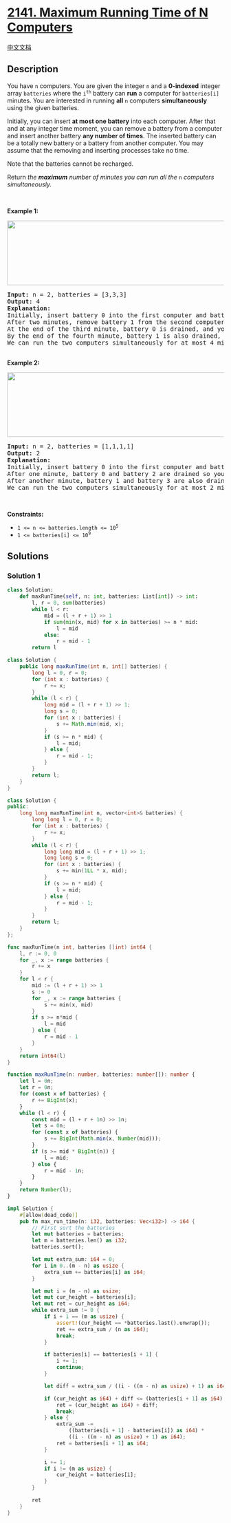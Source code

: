 # [2141. Maximum Running Time of N Computers](https://leetcode.com/problems/maximum-running-time-of-n-computers)

[中文文档](/solution/2100-2199/2141.Maximum%20Running%20Time%20of%20N%20Computers/README.md)

<!-- tags:Greedy,Array,Binary Search,Sorting -->

## Description

<p>You have <code>n</code> computers. You are given the integer <code>n</code> and a <strong>0-indexed</strong> integer array <code>batteries</code> where the <code>i<sup>th</sup></code> battery can <strong>run</strong> a computer for <code>batteries[i]</code> minutes. You are interested in running <strong>all</strong> <code>n</code> computers <strong>simultaneously</strong> using the given batteries.</p>

<p>Initially, you can insert <strong>at most one battery</strong> into each computer. After that and at any integer time moment, you can remove a battery from a computer and insert another battery <strong>any number of times</strong>. The inserted battery can be a totally new battery or a battery from another computer. You may assume that the removing and inserting processes take no time.</p>

<p>Note that the batteries cannot be recharged.</p>

<p>Return <em>the <strong>maximum</strong> number of minutes you can run all the </em><code>n</code><em> computers simultaneously.</em></p>

<p>&nbsp;</p>
<p><strong class="example">Example 1:</strong></p>
<img alt="" src="https://fastly.jsdelivr.net/gh/doocs/leetcode@main/solution/2100-2199/2141.Maximum%20Running%20Time%20of%20N%20Computers/images/example1-fit.png" style="width: 762px; height: 150px;" />
<pre>
<strong>Input:</strong> n = 2, batteries = [3,3,3]
<strong>Output:</strong> 4
<strong>Explanation:</strong> 
Initially, insert battery 0 into the first computer and battery 1 into the second computer.
After two minutes, remove battery 1 from the second computer and insert battery 2 instead. Note that battery 1 can still run for one minute.
At the end of the third minute, battery 0 is drained, and you need to remove it from the first computer and insert battery 1 instead.
By the end of the fourth minute, battery 1 is also drained, and the first computer is no longer running.
We can run the two computers simultaneously for at most 4 minutes, so we return 4.

</pre>

<p><strong class="example">Example 2:</strong></p>
<img alt="" src="https://fastly.jsdelivr.net/gh/doocs/leetcode@main/solution/2100-2199/2141.Maximum%20Running%20Time%20of%20N%20Computers/images/example2.png" style="width: 629px; height: 150px;" />
<pre>
<strong>Input:</strong> n = 2, batteries = [1,1,1,1]
<strong>Output:</strong> 2
<strong>Explanation:</strong> 
Initially, insert battery 0 into the first computer and battery 2 into the second computer. 
After one minute, battery 0 and battery 2 are drained so you need to remove them and insert battery 1 into the first computer and battery 3 into the second computer. 
After another minute, battery 1 and battery 3 are also drained so the first and second computers are no longer running.
We can run the two computers simultaneously for at most 2 minutes, so we return 2.
</pre>

<p>&nbsp;</p>
<p><strong>Constraints:</strong></p>

<ul>
	<li><code>1 &lt;= n &lt;= batteries.length &lt;= 10<sup>5</sup></code></li>
	<li><code>1 &lt;= batteries[i] &lt;= 10<sup>9</sup></code></li>
</ul>

## Solutions

### Solution 1

<!-- tabs:start -->

```python
class Solution:
    def maxRunTime(self, n: int, batteries: List[int]) -> int:
        l, r = 0, sum(batteries)
        while l < r:
            mid = (l + r + 1) >> 1
            if sum(min(x, mid) for x in batteries) >= n * mid:
                l = mid
            else:
                r = mid - 1
        return l
```

```java
class Solution {
    public long maxRunTime(int n, int[] batteries) {
        long l = 0, r = 0;
        for (int x : batteries) {
            r += x;
        }
        while (l < r) {
            long mid = (l + r + 1) >> 1;
            long s = 0;
            for (int x : batteries) {
                s += Math.min(mid, x);
            }
            if (s >= n * mid) {
                l = mid;
            } else {
                r = mid - 1;
            }
        }
        return l;
    }
}
```

```cpp
class Solution {
public:
    long long maxRunTime(int n, vector<int>& batteries) {
        long long l = 0, r = 0;
        for (int x : batteries) {
            r += x;
        }
        while (l < r) {
            long long mid = (l + r + 1) >> 1;
            long long s = 0;
            for (int x : batteries) {
                s += min(1LL * x, mid);
            }
            if (s >= n * mid) {
                l = mid;
            } else {
                r = mid - 1;
            }
        }
        return l;
    }
};
```

```go
func maxRunTime(n int, batteries []int) int64 {
	l, r := 0, 0
	for _, x := range batteries {
		r += x
	}
	for l < r {
		mid := (l + r + 1) >> 1
		s := 0
		for _, x := range batteries {
			s += min(x, mid)
		}
		if s >= n*mid {
			l = mid
		} else {
			r = mid - 1
		}
	}
	return int64(l)
}
```

```ts
function maxRunTime(n: number, batteries: number[]): number {
    let l = 0n;
    let r = 0n;
    for (const x of batteries) {
        r += BigInt(x);
    }
    while (l < r) {
        const mid = (l + r + 1n) >> 1n;
        let s = 0n;
        for (const x of batteries) {
            s += BigInt(Math.min(x, Number(mid)));
        }
        if (s >= mid * BigInt(n)) {
            l = mid;
        } else {
            r = mid - 1n;
        }
    }
    return Number(l);
}
```

```rust
impl Solution {
    #[allow(dead_code)]
    pub fn max_run_time(n: i32, batteries: Vec<i32>) -> i64 {
        // First sort the batteries
        let mut batteries = batteries;
        let m = batteries.len() as i32;
        batteries.sort();

        let mut extra_sum: i64 = 0;
        for i in 0..(m - n) as usize {
            extra_sum += batteries[i] as i64;
        }

        let mut i = (m - n) as usize;
        let mut cur_height = batteries[i];
        let mut ret = cur_height as i64;
        while extra_sum != 0 {
            if i + 1 == (m as usize) {
                assert!(cur_height == *batteries.last().unwrap());
                ret += extra_sum / (n as i64);
                break;
            }

            if batteries[i] == batteries[i + 1] {
                i += 1;
                continue;
            }

            let diff = extra_sum / ((i - ((m - n) as usize) + 1) as i64);

            if (cur_height as i64) + diff <= (batteries[i + 1] as i64) {
                ret = (cur_height as i64) + diff;
                break;
            } else {
                extra_sum -=
                    ((batteries[i + 1] - batteries[i]) as i64) *
                    ((i - ((m - n) as usize) + 1) as i64);
                ret = batteries[i + 1] as i64;
            }

            i += 1;
            if i != (m as usize) {
                cur_height = batteries[i];
            }
        }

        ret
    }
}
```

<!-- tabs:end -->

<!-- end -->
